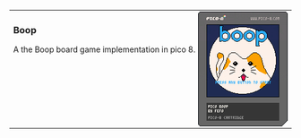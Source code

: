 <table>
  <tr>
    <td valign="top" width="999">
      <a href="https://raw.githubusercontent.com/fbarreta/boop/main/boop.html">
        <img src="https://raw.githubusercontent.com/fbarreta/boop/main/boop.p8.png" align="right">
      </a>
      <h3>Boop</h3>
      <p>A the Boop board game implementation in pico 8.</p>
    </td>
  </tr>
</table>
